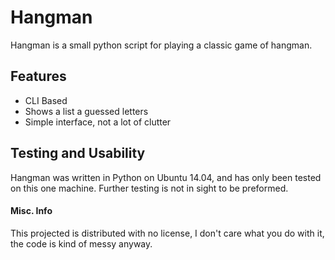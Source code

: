 # Hangman
Hangman is a small python script for playing a classic game of hangman.

## Features
* CLI Based
* Shows a list a guessed letters
* Simple interface, not a lot of clutter

## Testing and Usability
Hangman was written in Python on Ubuntu 14.04, and has only been tested on this one machine. Further testing is not in  sight to be preformed.

#### Misc. Info
This projected is distributed with no license, I don't care what you do with it, the code is kind of messy anyway.
